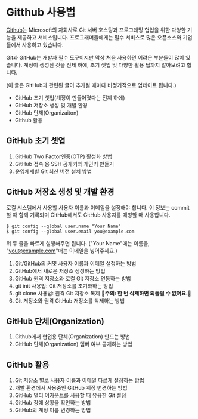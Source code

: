 # Gitthub 사용법


[Github](https://github.com/)는 Microsoft의 자회사로 Git 서버 호스팅과 프로그래밍 협업을 위한 다양한 기능을 제공하고 서비스입니다. 프로그래머들에게는 필수 서비스로 많은 오픈소스와 기업들에서 사용하고 있습니다.  
  
Git과 GitHub는 개발자 필수 도구이지만 막상 처음 사용하면 어려운 부분들이 많이 있습니다. 계정이 생성된 것을 전제 하에, 초기 셋업 및 다양한 활용 팁까지 알아보려고 합니다.  
  
(이 글은 GitHub과 관련된 글이 추가될 때마다 비정기적으로 업데이트 됩니다.)  
- GitHub 초기 셋업(계정이 만들어졌다는 전제 하에)
- GitHub 저장소 생성 및 개발 환경
- GitHub 단체(Organizaiton)
- Github 활용  

## **GitHub 초기 셋업**
1. GitHub Two Factor인증(OTP) 활성화 방법
2. GitHub 접속 용 SSH 공개키와 개인키 만들기
3. 운영체제별 Git 최신 버전 설치 방법  

## **GitHub 저장소 생성 및 개발 환경**
로컬 시스템에서 사용할 사용자 이름과 이메일을 설정해야 합니다. 이 정보는 commit할 때 함께 기록되며 GitHub에서도 GitHub 사용자를 매칭할 때 사용합니다.  
```
$ git config --global user.name "Your Name"
$ git config --global user.email you@example.com
```
위 두 줄을 빠르게 실행해주면 됩니다. ("Your Name"에는 이름을, "you@example.com"애는 이메일을 넣어주세요.)  
1. Git/GitHub의 커밋 사용자 이름과 이메일 설정하는 방법
2. GitHub에서 새로운 저장소 생성하는 방법
3. GitHub 원격 저장소와 로컬 Git 저장소 연동하는 방법
4. git init 사용법: Git 저장소를 초기화하는 방법
5. git clone 사용법: 원격 Git 저장소 복제
**🦂주의: 한 번 삭제하면 되돌릴 수 없어요.🦂**
6. Git 저장소와 원격 GitHub 저장소를 삭제하는 방법

## GitHub 단체(Organization)
1. Github에서 협업용 단체(Organization) 만드는 방법
2. GitHub 단체(Organization) 멤버 여부 공개하는 방법

## GitHub 활용
1. Git 저장소 별로 사용자 이름과 이메일 다르게 설정하는 방법
2. 개발 환경에서 사용중인 GitHub 계정 변경하는 방법
3. GitHub 멀티 어카운트를 사용할 때 유용한 Git 설정
4. GitHub 장애 상황을 확인하는 방법
5. GitHub의 계정 이름 변경하는 방법




















